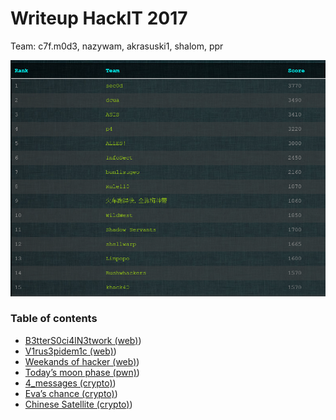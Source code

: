 # Writeup HackIT 2017

Team: c7f.m0d3, nazywam, akrasuski1, shalom, ppr

![](score.png)

### Table of contents

* [B3tterS0ci4lN3twork (web)](web50))
* [V1rus3pidem1c (web)](web100))
* [Weekands of hacker (web)](web150))
* [Today’s moon phase (pwn)](pwn150))
* [4_messages (crypto)](crypto100))
* [Eva’s chance (crypto)](crypto150))
* [Chinese Satellite (crypto)](crypto200))

